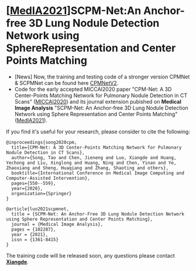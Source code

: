 # [[MedIA2021](https://www.sciencedirect.com/science/article/abs/pii/S1361841521003327)]SCPM-Net:An Anchor-free 3D Lung Nodule Detection Network using SphereRepresentation and Center Points Matching
* [News] Now, the training and testing code of a stronger version CPMNet & SCPMNet can be found here [CPMNetV2](https://github.com/zunzhumu/CPMNetv2).
* Code for the early accepted MICCAI2020 paper "CPM-Net: A 3D Center-Points Matching Network for Pulmonary Nodule Detection in CT Scans" ([MICCAI2020](https://link.springer.com/chapter/10.1007/978-3-030-59725-2_53)) and its journal extension pubished on **Medical Image Analysis** "SCPM-Net: An Anchor-free 3D Lung Nodule Detection Network using Sphere Representation and Center Points Matching" ([MedIA2021](https://www.sciencedirect.com/science/article/abs/pii/S1361841521003327)).

If you find it's useful for your research, please consider to cite the following:

    @inproceedings{song2020cpm,
      title={CPM-Net: A 3D Center-Points Matching Network for Pulmonary Nodule Detection in CT Scans},
      author={Song, Tao and Chen, Jieneng and Luo, Xiangde and Huang, Yechong and Liu, Xinglong and Huang, Ning and Chen, Yinan and Ye, Zhaoxiang and Sheng, Huaqiang and Zhang, Shaoting and others},
      booktitle={International Conference on Medical Image Computing and Computer-Assisted Intervention},
      pages={550--559},
      year={2020},
      organization={Springer}
    }
    
    @article{luo2021scpmnet,
      title = {SCPM-Net: An Anchor-Free 3D Lung Nodule Detection Network using Sphere Representation and Center Points Matching},
      journal = {Medical Image Analysis},
      pages = {102287},
      year = {2021},
      issn = {1361-8415}
    }
    
The training code will be released soon, any questions please contact **[Xiangde](https://luoxd1996.github.io)**.
